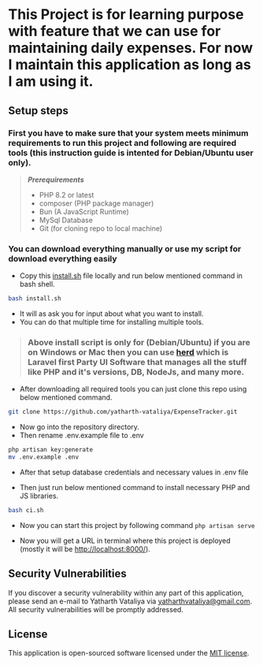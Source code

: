 # This Project is for learning purpose with feature that we can use for maintaining daily expenses. For now I maintain this application as long as I am using it.

## Setup steps

### First you have to make sure that your system meets minimum requirements to run this project and following are required tools (this instruction guide is intented for Debian/Ubuntu user only).

> ***Prerequirements***
>
> - PHP 8.2 or latest
> - composer (PHP package manager)
> - Bun (A JavaScript Runtime)
> - MySql Database
> - Git (for cloning repo to local machine)

### You can download everything manually or use my script for download everything easily

- Copy this [install.sh](https://github.com/yatharth-vataliya/linux-scripts/blob/master/install.sh) file locally and run below mentioned command in bash shell.

```bash
bash install.sh
```
- It will as ask you for input about what you want to install.
- You can do that multiple time for installing multiple tools.

> ### Above install script is only for (Debian/Ubuntu) if you are on Windows or Mac then you can use [herd](https://herd.laravel.com) which is Laravel first Party UI Software that manages all the stuff like PHP and it's versions, DB, NodeJs, and many more.

- After downloading all required tools you can just clone this repo using below mentioned command.

```bash
git clone https://github.com/yatharth-vataliya/ExpenseTracker.git
```

- Now go into the repository directory.
- Then rename .env.example file to .env

```bash
php artisan key:generate
mv .env.example .env
```

- After that setup database credentials and necessary values in .env file

- Then just run below mentioned command to install necessary PHP and JS libraries.

```bash
bash ci.sh
```

- Now you can start this project by following command `php artisan serve`

- Now you will get a URL in terminal where this project is deployed (mostly it will be [http://localhost:8000/](http://localhost:8000/)).

## Security Vulnerabilities

If you discover a security vulnerability within any part of this application, please send an e-mail to Yatharth Vataliya via [yatharthvataliya@gmail.com](mailto:yatharthvataliya@gmail.com). All security vulnerabilities will be promptly addressed.

## License

This application is open-sourced software licensed under the [MIT license](https://opensource.org/licenses/MIT).
